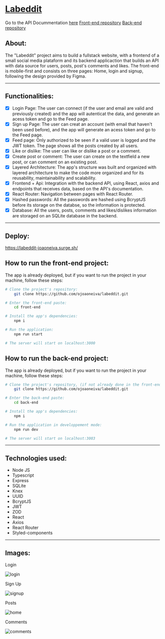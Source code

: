 # [Labeddit](https://labeddit-joaoneiva.surge.sh/)

Go to the API Docummentation [here](https://documenter.getpostman.com/view/27685475/2s9Y5eMeZG)
[Front-end repository](https://github.com/ojoaoneiva/labeddit/tree/main/front-end)
[Back-end repository](https://github.com/ojoaoneiva/labeddit/tree/main/back-end)

## About:
The "Labeddit" project aims to build a fullstack website, with a frontend of a small social media plataform and its backend applicaction that builds an API with data source for users, posts, post's comments and likes. The front-end is mobile-first and consists on three pages: Home, login and signup, following the design provided by Figma.

---

## Functionalities:
  - [x]   Login Page: The user can connect (if the user and email are valid and previously created) and the app will autenticat the data, and generate an acess token and go to the Feed page.
- [x]  Sign up Page: The user can creat an account (with email that haven't been used before), and the app will generate an acess token and go to the Feed page.
- [x]  Feed page: Only authorized to be seen if a valid user is logged and the JWT token. The page shows all the posts created by all users.
- [x]  Like or dislike: The user can like or dislike a post or a comment.
- [x]  Create post or comment: The user can create on the textfield a new post, or can comment on an existing post.
- [x]  Layered Architecture: The app's structure was built and organized with layered architecture to make the code more organized and for its reusability, maintainability and scalability.
- [x]  Frontend + Api: Integration with the backend API, using React, axios and endpoints that receives data, based on the API's documentation.
- [x]  React Router: Navigation between pages with React Router.
- [x]  Hashed passwords: All the passwords are hashed using BcryptJS before its storage on the databse, so the information is protected.
- [x]  Database: All the users, posts, comments and likes/dislikes information are storaged on an SQLite database in the backend.
---

## Deploy:
https://labeddit-joaoneiva.surge.sh/

## How to run the front-end project:
The app is already deployed, but if you want to run the project in your machine, follow these steps:

```bash
# Clone the project's repository:
    git clone https://github.com/ojoaoneiva/labeddit.git

# Enter the front-end paste:
    cd front-end

# Install the app's dependencies:
    npm i

# Run the application:
    npm run start

# The server will start on localhost:3000
```

## How to run the back-end project:
The app is already deployed, but if you want to run the project in your machine, follow these steps:

```bash
# Clone the project's repository, (if not already done in the front-end instructions):
    git clone https://github.com/ojoaoneiva/labeddit.git

# Enter the back-end paste:
    cd back-end

# Install the app's dependencies:
    npm i

# Run the application in developpement mode:
    npm run dev

# The server will start on localhost:3003
```
---

## Technologies used:
- Node JS
- Typescript
- Express
- SQLite
- Knex
- UUID
- BcryptJS
- JWT
- ZOD
- React
- Axios
- React Router
- Styled-components
---

## Images:

Login

![login](https://github.com/ojoaoneiva/labeddit/assets/122841627/8a25f135-a40a-4425-9427-09e7c0860024)

Sign Up

![signup](https://github.com/ojoaoneiva/labeddit/assets/122841627/79546f4f-48b8-4c57-aa4b-011055b2f65e)

Posts

![home](https://github.com/ojoaoneiva/labeddit/assets/122841627/bb4f37fd-9c20-4063-9a7d-d682cc9220a6)

Comments

![comments](https://github.com/ojoaoneiva/labeddit/assets/122841627/4d34b583-0d42-44d0-b492-5089ea7dfc07)
